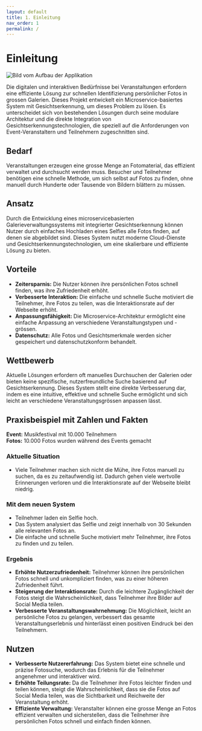 ```yaml
---
layout: default
title: 1. Einleitung
nav_order: 1
permalink: /
---
```

# Einleitung

![Bild vom Aufbau der Applikation](link-zu-ihrem-bild)

Die digitalen und interaktiven Bedürfnisse bei Veranstaltungen erfordern eine effiziente Lösung zur schnellen Identifizierung persönlicher Fotos in grossen Galerien. Dieses Projekt entwickelt ein Microservice-basiertes System mit Gesichtserkennung, um dieses Problem zu lösen. Es unterscheidet sich von bestehenden Lösungen durch seine modulare Architektur und die direkte Integration von Gesichtserkennungstechnologien, die speziell auf die Anforderungen von Event-Veranstaltern und Teilnehmern zugeschnitten sind.

## Bedarf
Veranstaltungen erzeugen eine grosse Menge an Fotomaterial, das effizient verwaltet und durchsucht werden muss. Besucher und Teilnehmer benötigen eine schnelle Methode, um sich selbst auf Fotos zu finden, ohne manuell durch Hunderte oder Tausende von Bildern blättern zu müssen.

## Ansatz
Durch die Entwicklung eines microservicebasierten Galerieverwaltungssystems mit integrierter Gesichtserkennung können Nutzer durch einfaches Hochladen eines Selfies alle Fotos finden, auf denen sie abgebildet sind. Dieses System nutzt moderne Cloud-Dienste und Gesichtserkennungstechnologien, um eine skalierbare und effiziente Lösung zu bieten.

## Vorteile
- **Zeitersparnis:** Die Nutzer können ihre persönlichen Fotos schnell finden, was ihre Zufriedenheit erhöht.
- **Verbesserte Interaktion:** Die einfache und schnelle Suche motiviert die Teilnehmer, ihre Fotos zu teilen, was die Interaktionsrate auf der Webseite erhöht.
- **Anpassungsfähigkeit:** Die Microservice-Architektur ermöglicht eine einfache Anpassung an verschiedene Veranstaltungstypen und -grössen.
- **Datenschutz:** Alle Fotos und Gesichtsmerkmale werden sicher gespeichert und datenschutzkonform behandelt.

## Wettbewerb
Aktuelle Lösungen erfordern oft manuelles Durchsuchen der Galerien oder bieten keine spezifische, nutzerfreundliche Suche basierend auf Gesichtserkennung. Dieses System stellt eine direkte Verbesserung dar, indem es eine intuitive, effektive und schnelle Suche ermöglicht und sich leicht an verschiedene Veranstaltungsgrössen anpassen lässt.

## Praxisbeispiel mit Zahlen und Fakten

**Event:** Musikfestival mit 10.000 Teilnehmern  
**Fotos:** 10.000 Fotos wurden während des Events gemacht

### Aktuelle Situation
- Viele Teilnehmer machen sich nicht die Mühe, ihre Fotos manuell zu suchen, da es zu zeitaufwendig ist. Dadurch gehen viele wertvolle Erinnerungen verloren und die Interaktionsrate auf der Webseite bleibt niedrig.

### Mit dem neuen System
- Teilnehmer laden ein Selfie hoch.
- Das System analysiert das Selfie und zeigt innerhalb von 30 Sekunden alle relevanten Fotos an.
- Die einfache und schnelle Suche motiviert mehr Teilnehmer, ihre Fotos zu finden und zu teilen.

### Ergebnis
- **Erhöhte Nutzerzufriedenheit:** Teilnehmer können ihre persönlichen Fotos schnell und unkompliziert finden, was zu einer höheren Zufriedenheit führt.
- **Steigerung der Interaktionsrate:** Durch die leichtere Zugänglichkeit der Fotos steigt die Wahrscheinlichkeit, dass Teilnehmer ihre Bilder auf Social Media teilen.
- **Verbesserte Veranstaltungswahrnehmung:** Die Möglichkeit, leicht an persönliche Fotos zu gelangen, verbessert das gesamte Veranstaltungserlebnis und hinterlässt einen positiven Eindruck bei den Teilnehmern.

## Nutzen
- **Verbesserte Nutzererfahrung:** Das System bietet eine schnelle und präzise Fotosuche, wodurch das Erlebnis für die Teilnehmer angenehmer und interaktiver wird.
- **Erhöhte Teilungsrate:** Da die Teilnehmer ihre Fotos leichter finden und teilen können, steigt die Wahrscheinlichkeit, dass sie die Fotos auf Social Media teilen, was die Sichtbarkeit und Reichweite der Veranstaltung erhöht.
- **Effiziente Verwaltung:** Veranstalter können eine grosse Menge an Fotos effizient verwalten und sicherstellen, dass die Teilnehmer ihre persönlichen Fotos schnell und einfach finden können.
